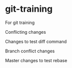 # git-training
For git training

Conflicting changes

Changes to test diff command

Branch conflict changes

Master changes to test rebase